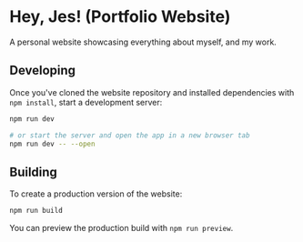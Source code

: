 # Hey, Jes! (Portfolio Website)

A personal website showcasing everything about myself, and my work.

## Developing

Once you've cloned the website repository and installed dependencies with `npm install`, start a development server:

```bash
npm run dev

# or start the server and open the app in a new browser tab
npm run dev -- --open
```

## Building

To create a production version of the website:

```bash
npm run build
```

You can preview the production build with `npm run preview`.